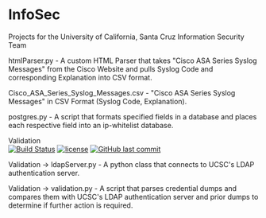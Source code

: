 # InfoSec
Projects for the University of California, Santa Cruz Information Security Team

htmlParser.py - A custom HTML Parser that takes "Cisco ASA Series Syslog Messages" from the Cisco Website and pulls Syslog Code and corresponding Explanation into CSV format.

Cisco_ASA_Series_Syslog_Messages.csv - "Cisco ASA Series Syslog Messages" in CSV Format (Syslog Code, Explanation).

postgres.py - A script that formats specified fields in a database and places each respective field into an ip-whitelist database.

Validation  
[![Build Status](https://travis-ci.org/jkung2314/InfoSec.svg?branch=master)](https://travis-ci.org/jkung2314/InfoSec)
[![license](https://img.shields.io/github/license/mashape/apistatus.svg)]()
[![GitHub last commit](https://img.shields.io/github/last-commit/google/skia.svg)]()

Validation -> ldapServer.py - A python class that connects to UCSC's LDAP authentication server.

Validation -> validation.py - A script that parses credential dumps and compares them with UCSC's LDAP authentication server and prior dumps to determine if further action is required.
